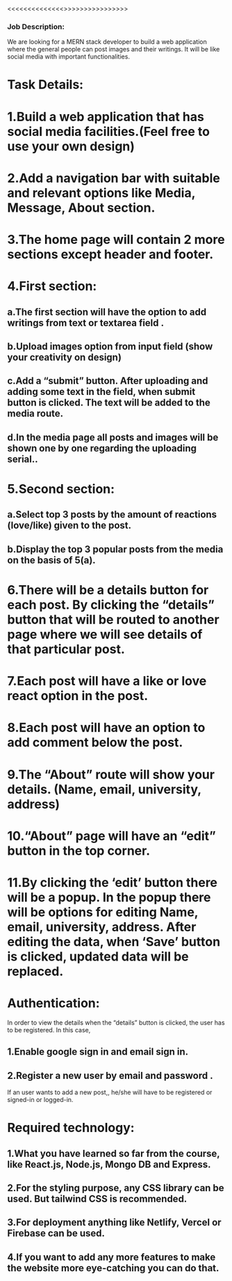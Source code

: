 <<<<<<<<<<<<<<<Job Task>>>>>>>>>>>>>>>>>

### Job Description:

We are looking for a MERN stack developer to build a web application where the general people can post images and their writings. It will be like social media with important functionalities.

# Task Details:

# 1.Build a web application that has social media facilities.(Feel free to use your own design)

# 2.Add a navigation bar with suitable and relevant options like Media, Message, About section.

# 3.The home page will contain 2 more sections except header and footer.

# 4.First section:

## a.The first section will have the option to add writings from text or textarea field .

## b.Upload images option from input field (show your creativity on design)

## c.Add a “submit” button. After uploading and adding some text in the field, when submit button is clicked. The text will be added to the media route.

## d.In the media page all posts and images will be shown one by one regarding the uploading serial..

# 5.Second section:

## a.Select top 3 posts by the amount of reactions (love/like) given to the post.

## b.Display the top 3 popular posts from the media on the basis of 5(a).

# 6.There will be a details button for each post. By clicking the “details” button that will be routed to another page where we will see details of that particular post.

# 7.Each post will have a like or love react option in the post.

# 8.Each post will have an option to add comment below the post.

# 9.The “About” route will show your details. (Name, email, university, address)

# 10.“About” page will have an “edit” button in the top corner.

# 11.By clicking the ‘edit’ button there will be a popup. In the popup there will be options for editing Name, email, university, address. After editing the data, when ‘Save’ button is clicked, updated data will be replaced.

# Authentication:

In order to view the details when the “details” button is clicked, the user has to be registered. In this case,

## 1.Enable google sign in and email sign in.

## 2.Register a new user by email and password .

If an user wants to add a new post,, he/she will have to be registered or signed-in or logged-in.

# Required technology:

## 1.What you have learned so far from the course, like React.js, Node.js, Mongo DB and Express.

## 2.For the styling purpose, any CSS library can be used. But tailwind CSS is recommended.

## 3.For deployment anything like Netlify, Vercel or Firebase can be used.

## 4.If you want to add any more features to make the website more eye-catching you can do that.
